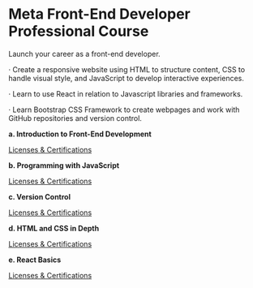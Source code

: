# Meta Front-End Developer Professional Course

Launch your career as a front-end developer.

· Create a responsive website using HTML to structure content, CSS to handle visual style, and JavaScript to develop interactive experiences. 

· Learn to use React in relation to Javascript libraries and frameworks.

· Learn Bootstrap CSS Framework to create webpages and work with GitHub repositories and version control.

**a. Introduction to Front-End Development**

[Licenses & Certifications](https://www.coursera.org/account/accomplishments/certificate/VRWTN446XDHB)

**b. Programming with JavaScript**

[Licenses & Certifications](https://www.coursera.org/account/accomplishments/certificate/7VKLXVJSA5QQ)

**c. Version Control**

[Licenses & Certifications](https://www.coursera.org/account/accomplishments/certificate/NMF6HRZY6RNH)

**d. HTML and CSS in Depth**

[Licenses & Certifications](https://www.coursera.org/account/accomplishments/certificate/MPLB5ZKJBDSN)

**e. React Basics**

[Licenses & Certifications](https://www.coursera.org/account/accomplishments/certificate/QW7BGJ253CY6)

